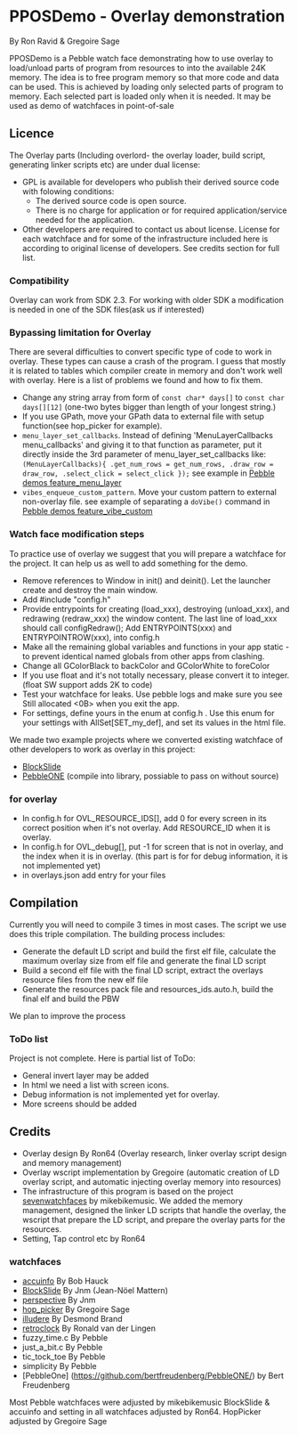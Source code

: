 # PPOSDemo - Overlay demonstration #


By Ron Ravid & Gregoire Sage

PPOSDemo is a Pebble watch face demonstrating how to use overlay to load/unload parts of program from resources to into the available 24K memory. The idea is to free program memory so that more code and data can be used. This is achieved by loading only selected parts of program to memory. Each selected part is loaded only when it is needed.
It may be used as demo of watchfaces in point-of-sale

## Licence ##
The Overlay parts (Including overlord- the overlay loader, build script, generating linker scripts etc) are under dual license:

* GPL is available for developers who publish their derived source code with folowing conditions:
  * The derived source code is open source.
  * There is no charge for application or for required application/service needed for the application.
* Other developers are required to contact us about license.
License for each watchface and for some of the infrastructure included here is according to original license of developers. See credits section for full list.


### Compatibility ###
Overlay can work from SDK 2.3. For working with older SDK a modification is needed in one of the SDK files(ask us if interested)

### Bypassing limitation for Overlay  ###
There are several difficulties to convert specific type of code to work in overlay. These types can cause a crash of the program. I guess that mostly it is related to tables which compiler create in memory and don't work well with overlay.
Here is a list of problems we found and how to fix them.

* Change any string array from form of `const char* days[]` to `const char days[][12]` (one-two bytes bigger than length of your longest string.)
* If you use GPath, move your GPath data to external file with setup function(see hop_picker for example).
* `menu_layer_set_callbacks`. Instead of defining 'MenuLayerCallbacks menu_callbacks' and giving it to that function as parameter, put it directly inside the 3rd parameter of menu_layer_set_callbacks like: `(MenuLayerCallbacks){ .get_num_rows = get_num_rows, .draw_row = draw_row, .select_click = select_click });` see example in [Pebble demos feature_menu_layer](https://github.com/gregoiresage/pebble-demos/blob/c20c31ca4994f08dfae740127edad41b206ece1e/src/watchapps/feature_menu_layer/src/feature_menu_layer.c)
* `vibes_enqueue_custom_pattern`. Move your custom pattern to external non-overlay file. see example of separating a `doVibe()` command in [Pebble demos feature_vibe_custom](https://github.com/gregoiresage/pebble-demos/tree/c20c31ca4994f08dfae740127edad41b206ece1e/src/watchapps/feature_vibe_custom/src)

### Watch face modification steps ###
To practice use of overlay we suggest that you will prepare a watchface for the project. It can help us as well to add something for the demo.

* Remove references to Window in init() and deinit(). Let the launcher create and destroy the main window.
* Add #include "config.h"
* Provide entrypoints for creating (load_xxx), destroying (unload_xxx),  and redrawing (redraw_xxx) the window content. The last line of load_xxx should call configRedraw(); Add ENTRYPOINTS(xxx) and ENTRYPOINTROW(xxx), into config.h
* Make all the remaining global variables and functions in your app static - to prevent identical named globals from other apps from clashing.
* Change all GColorBlack to backColor and GColorWhite to foreColor
* If you use float and it's not totally necessary, please convert it to integer. (float SW support adds 2K to code)
* Test your watchface for leaks. Use pebble logs and make sure you see Still allocated <0B> when you exit the app.
* For settings, define yours in the enum at config.h . Use this enum for your settings with AllSet[SET_my_def], and set its values in the html file.

We made two example projects where we converted existing watchface of other developers to work as overlay in this project:

- [BlockSlide](https://github.com/ron064/Blockslide-Date_2.0)
- [PebbleONE](https://github.com/ron064/PebbleONE) (compile into library, possiable to pass on without source)

### for overlay ###

* In config.h for OVL_RESOURCE_IDS[], add 0 for every screen in its correct position when it's not overlay. Add RESOURCE_ID when it is overlay.
* In config.h for OVL_debug[], put -1 for screen that is not in overlay, and the index when it is in overlay. (this part is for for debug information, it is not implemented yet)
* in overlays.json add entry for your files

## Compilation ##
Currently you will need to compile 3 times in most cases. The script we use does this triple compilation. The building process includes:

* Generate the default LD script and build the first elf file, calculate the maximum overlay size from elf file and generate the final LD script
* Build a second elf file with the final LD script, extract the overlays resource files from the new elf file
* Generate the resources pack file and resources_ids.auto.h, build the final elf and build the PBW

We plan to improve the process


### ToDo list ###

Project is not complete. Here is partial list of ToDo:

* General invert layer may be added
* In html we need a list with screen icons.
* Debug information is not implemented yet for overlay.
* More screens should be added

## Credits ##

* Overlay design By Ron64 (Overlay research, linker overlay script design and memory management)
* Overlay wscript implementation by Gregoire (automatic creation of LD overlay script, and automatic injecting overlay memory into resources)
* The infrastructure of this program is based on the project [sevenwatchfaces](https://github.com/mikebikemusic/sevenwatchfaces) by mikebikemusic. We added the memory management, designed the linker LD scripts that handle the overlay, the wscript that prepare the LD script, and prepare the overlay parts for the resources.
* Setting, Tap control etc by Ron64

### watchfaces ###

* [accuinfo](https://github.com/bobhwasatch/accuinfo/) By Bob Hauck
* [BlockSlide](https://github.com/Jnmattern/Blockslide-Date_2.0) By Jnm (Jean-Nöel Mattern)
* [perspective](https://github.com/Jnmattern/Perspective/) By Jnm
* [hop_picker](https://github.com/gregoiresage/hop-picker) By Gregoire Sage
* [illudere](https://github.com/dmnd/illudere) By Desmond Brand
* [retroclock](https://bitbucket.org/lingen/retroclock-pebble/wiki/Home) By Ronald van der Lingen
* fuzzy_time.c By Pebble
* just_a_bit.c By Pebble
* tic_tock_toe By Pebble
* simplicity By Pebble
* [PebbleOne] (https://github.com/bertfreudenberg/PebbleONE/) by Bert Freudenberg

Most Pebble watchfaces were adjusted by mikebikemusic
BlockSlide & accuinfo and setting in all watchfaces adjusted by Ron64.
HopPicker adjusted by Gregoire Sage

